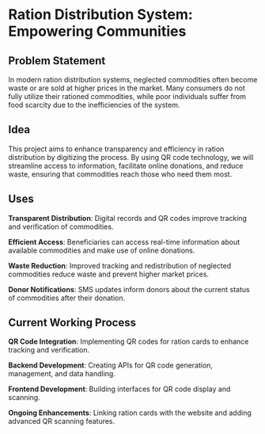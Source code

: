 # Ration Distribution System: Empowering Communities

## Problem Statement
In modern ration distribution systems, neglected commodities often become waste or are sold at higher prices in the market. Many consumers do not fully utilize their rationed commodities, while poor individuals suffer from food scarcity due to the inefficiencies of the system.

## Idea
This project aims to enhance transparency and efficiency in ration distribution by digitizing the process. By using QR code technology, we will streamline access to information, facilitate online donations, and reduce waste, ensuring that commodities reach those who need them most.

## Uses
**Transparent Distribution**: Digital records and QR codes improve tracking and verification of commodities.

**Efficient Access**: Beneficiaries can access real-time information about available commodities and make use of online donations.

**Waste Reduction**: Improved tracking and redistribution of neglected commodities reduce waste and prevent higher market prices.

**Donor Notifications**: SMS updates inform donors about the current status of commodities after their donation.

## Current Working Process
**QR Code Integration**: Implementing QR codes for ration cards to enhance tracking and verification.

**Backend Development**: Creating APIs for QR code generation, management, and data handling.

**Frontend Development**: Building interfaces for QR code display and scanning.

**Ongoing Enhancements**: Linking ration cards with the website and adding advanced QR scanning features.

